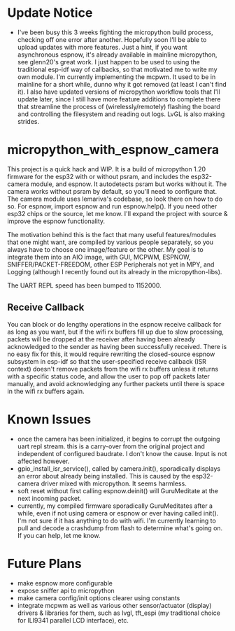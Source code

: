 # Update Notice
* I've been busy this 3 weeks fighting the micropython build process, checking off one error after another. Hopefully soon I'll be able to upload updates with more features. Just a hint, if you want asynchronous espnow, it's already available in mainline micropython, see glenn20's great work. I just happen to be used to using the traditional esp-idf way of callbacks, so that motivated me to write my own module. I'm currently implementing the mcpwm. It used to be in mainline for a short while, dunno why it got removed (at least I can't find it). I also have updated versions of micropython workflow tools that I'll update later, since I still have more feature additions to complete there that streamline the process of (wirelessly/remotely) flashing the board and controlling the filesystem and reading out logs. LvGL is also making strides.

# micropython_with_espnow_camera

This project is a quick hack and WIP. It is a build of micropython 1.20 firmware for the esp32 with or without psram, and includes the esp32-camera module, and espnow. It autodetects psram but works without it. The camera works without psram by default, so you'll need to configure that. The camera module uses lemariva's codebase, so look there on how to do so. For espnow, import espnow and run espnow.help(). If you need other esp32 chips or the source, let me know. I'll expand the project with source & improve the espnow functionality.

The motivation behind this is the fact that many useful features/modules that one might want, are compiled by various people separately, so you always have to choose one image/feature or the other. My goal is to integrate them into an AIO image, with GUI, MCPWM, ESPNOW, SNIFFER/PACKET-FREEDOM, other ESP Peripherals not yet in MPY, and Logging (although I recently found out its already in the micropython-libs).

The UART REPL speed has been bumped to 1152000.

## Receive Callback
You can block or do lengthy operations in the espnow receive callback for as long as you want, but if the wifi rx buffers fill up due to slow processing, packets will be dropped at the receiver after having been already acknowledged to the sender as having been successfully received. There is no easy fix for this, it would require rewriting the closed-source espnow subsystem in esp-idf so that the user-specified receive callback (ISR context) doesn't remove packets from the wifi rx buffers unless it returns with a specific status code, and allow the user to pop off packets later manually, and avoid acknowledging any further packets until there is space in the wifi rx buffers again.

# Known Issues
- once the camera has been initialized, it begins to corrupt the outgoing uart repl stream. this is a carry-over from the original project and independent of configured baudrate. I don't know the cause. Input is not affected however.
- gpio_install_isr_service(), called by camera.init(), sporadically displays an error about already being installed. This is caused by the esp32-camera driver mixed with micropython. It seems harmless.
- soft reset without first calling espnow.deinit() will GuruMeditate at the next incoming packet.
- currently, my compiled firmware sporadically GuruMeditates after a while, even if not using camera or espnow or ever having called init(). I'm not sure if it has anything to do with wifi. I'm currently learning to pull and decode a crashdump from flash to determine what's going on. If you can help, let me know.

# Future Plans
- make espnow more configurable
- expose sniffer api to micropython
- make camera config/init options clearer using constants
- integrate mcpwm as well as various other sensor/actuator (display) drivers & libraries for them, such as lvgl, tft_espi (my traditional choice for ILI9341 parallel LCD interface), etc.
